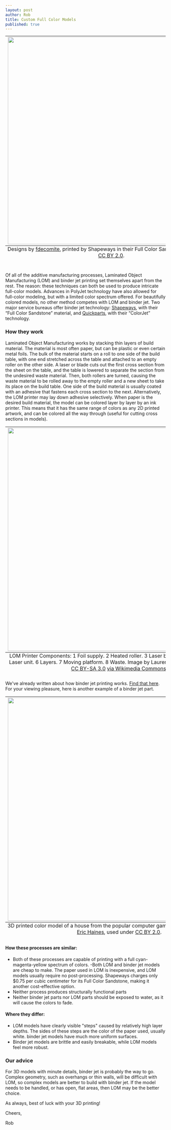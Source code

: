```yaml
--- 
layout: post
author: Rob
title: Custom Full Color Models
published: true
---
```

<table class="image" style="margin: auto;">
  <caption align="bottom">Designs by <a href="https://www.flickr.com/photos/fdecomite/6424477973/in/photolist-aMH8tB-aMH8C2-aMH842-aMH8ng-aMH7PH-aMH7z6-aMH7tR-aMH7Xx-aMH7JR-k3vtnP-k3w8DM-k3vsVg-k3xWAw-8BMVA6-8BR26d-mKKWwB-ant3vw-antMKs-mKML1S">fdecomite</a>, printed by Shapeways in their Full Color Sandstone. Used under <a href="https://creativecommons.org/licenses/by/2.0/legalcode">CC BY 2.0</a>.</caption>
<tr><td>
<img src="s3:https://s3.amazonaws.com/supplybetter_images/Blog+Images/sandstone_balls.jpg" width="650">
</td></tr></table>

<br>
<p>Of all of the additive manufacturing processes, Laminated Object Manufacturing (LOM) and binder jet printing set themselves apart from the rest. The reason: these techniques can both be used to produce intricate full-color models. Advances in PolyJet technology have also allowed for full-color modeling, but with a limited color spectrum offered. For beautifully colored models, no other method competes with LOM and binder jet. Two major service bureaus offer binder jet technology: <a href="www.shapeways.com" target="_blank">Shapeways</a>, with their “Full Color Sandstone” material, and <a href="https://www.quickparts.com/home.aspx">Quickparts</a>, with their “ColorJet” technology.</p>

<h3>How they work</h3>

<p>Laminated Object Manufacturing works by stacking thin layers of build material. The material is most often paper, but can be plastic or even certain metal foils. The bulk of the material starts on a roll to one side of the build table, with one end stretched across the table and attached to an empty roller on the other side. A laser or blade cuts out the first cross section from the sheet on the table, and the table is lowered to separate the section from the undesired waste material. Then, both rollers are turned, causing the waste material to be rolled away to the empty roller and a new sheet to take its place on the build table. One side of the build material is usually coated with an adhesive that fastens each cross section to the next. Alternatively, the LOM printer may lay down adhesive selectively. When paper is the desired build material, the model can be colored layer by layer by an ink printer. This means that it has the same range of colors as any 2D printed artwork, and can be colored all the way through (useful for cutting cross sections in models).</p>

<table class="image" stlye="margin: auto;">
  <caption align="bottom">LOM Printer Components: 1 Foil supply. 2 Heated roller. 3 Laser beam. 4. Scanning prism. 5 Laser unit. 6 Layers. 7 Moving platform. 8 Waste. Image by LaurensvanLieshout, used under <a href="http://creativecommons.org/licenses/by-sa/3.0">CC BY-SA 3.0</a> <a href="http://commons.wikimedia.org/wiki/File%3ALaminated_object_manufacturing.png">via Wikimedia Commons</a>.</caption>
<tr><td>
<img src="https://s3.amazonaws.com/supplybetter_images/Blog+Images/LOM.png" width="700">
</td></tr></table>

We've already written about how binder jet printing works. <a href="www.supplybetter.com/blog/what-to-expect-with-binder-jet.html" target="_blank">Find that here</a>. For your viewing pleasure, here is another example of a binder jet part.

<table class="image" stlye="margin: auto;">
  <caption align="bottom">3D printed color model of a house from the popular computer game "Minecraft," designed by <a href="https://www.flickr.com/photos/68387974@N02/6761890353/in/photolist-biwsqr-kKZhwC-kKZhhQ-aMH8C2-aMH842-k5wKDS-aMH8ng-aMH7PH-aMH7z6-aMH7tR-aMH8tB-aMH7Xx-aMH7JR-k3vtnP-k3w8DM-k3vsVg-k3xWAw-8BMVA6-8BR26d-mKKWwB-ant3vw-antMKs-mKML1S">Eric Haines</a>, used under <a href="https://creativecommons.org/licenses/by/2.0/legalcode">CC BY 2.0</a>.</caption>
<tr><td>
<img src="https://s3.amazonaws.com/supplybetter_images/Blog+Images/LOM.png" width="700">
</td></tr></table>

<h4>How these processes are similar:</h4>
<ul>
<li>Both of these processes are capable of printing with a full cyan-magenta-yellow spectrum of colors.
-Both LOM and binder jet models are cheap to make. The paper used in LOM is inexpensive, and LOM models usually require no post-processing. Shapeways charges only $0.75 per cubic centimeter for its Full Color Sandstone, making it another cost-effective option.</li>
<li>Neither process produces structurally functional parts</li>
<li>Neither binder jet parts nor LOM parts should be exposed to water, as it will cause the colors to fade.</li>
</ul>

<h4>Where they differ:</h4>
<ul>
<li>LOM models have clearly visible "steps" caused by relatively high layer depths. The sides of these steps are the color of the paper used, usually white. binder jet models have much more uniform surfaces.</li>
<li>Binder jet models are brittle and easily breakable, while LOM models feel more robust.</li>
</ul>

<h3>Our advice</h3>
<p>For 3D models with minute details, binder jet is probably the way to go. Complex geometry, such as overhangs or thin walls, will be difficult with LOM, so complex models are better to build with binder jet. If the model needs to be handled, or has open, flat areas, then LOM may be the better choice.</p>

<p>As always, best of luck with your 3D printing!</p>

<p>Cheers,</p>
<p>Rob</p>
